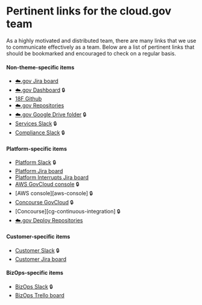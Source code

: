 # Pertinent links for the cloud.gov team

As a highly motivated and distributed team, there are many links that we use to
communicate effectively as a team. Below are a list of pertinent links that
should be bookmarked and encouraged to check on a regular basis.

#### Non-theme-specific items

- [:cloud:.gov Jira board][jira-all]
- [:cloud:.gov Dashboard][cg-dashboard] :lock:
- [18F Github][github-eighteenf]
- [:cloud:.gov Repositories][github-eighteenf-cg]
- [:cloud:.gov Google Drive folder][cg-drive-folder] :lock:
- [Services Slack][slack-services] :lock:
- [Compliance Slack][slack-compliance] :lock:

#### Platform-specific items

- [Platform Slack][slack-platform] :lock:
- [Platform Jira board][jira-platform]
- [Platform Interrupts Jira board][jira-platform-interrupt]
- [AWS GovCloud console][aws-fr-console] :lock:
- [AWS console][aws-console] :lock:
- [Concourse GovCloud][cg-fr-continuous-integration] :lock:
- [Concourse][cg-continuous-integration] :lock:
- [:cloud:.gov Deploy Repositories][github-eighteenf-cg-deploy]

#### Customer-specific items

- [Customer Slack][slack-customer] :lock:
- [Customer Jira board][jira-customer]

#### BizOps-specific items

- [BizOps Slack][slack-business] :lock:
- [BizOps Trello board](https://trello.com/b/MSA7McuX/cloudgov-bu)

[jira-all]: https://cm-jira.usa.gov/secure/PortfolioPlanView.jspa?id=138&sid=138#backlog
[jira-platform]: https://cm-jira.usa.gov/secure/RapidBoard.jspa?rapidView=1926&projectKey=CG&quickFilter=8141
[jira-platform-interrupt]: https://cm-jira.usa.gov/secure/RapidBoard.jspa?rapidView=1927&projectKey=CG
[jira-customer]: https://cm-jira.usa.gov/secure/RapidBoard.jspa?projectKey=CG&rapidView=1929
[favro-business]: https://favro.com/organization/1e11108a2da81e3bd7153a7a/bdd858e991f7f835b0d79ee2

[slack-platform]: https://gsa-tts.slack.com/messages/cg-platform
[slack-services]: https://gsa-tts.slack.com/messages/cg-services
[slack-customer]: https://gsa-tts.slack.com/messages/cg-customer
[slack-compliance]: https://gsa-tts.slack.com/messages/cg-compliance
[slack-business]: https://gsa-tts.slack.com/messages/cg-business

[aws-fr-console]: https://signin.amazonaws-us-gov.com/?region=us-gov-west-1

[cg-dashboard]: https://dashboard.fr.cloud.gov/
[cg-fr-continuous-integration]: https://ci.fr.cloud.gov/
[cg-drive-folder]: https://drive.google.com/drive/folders/0Bx6EvBXVDWwheUtVckVnOE1pRzA

[github-eighteenf]: http://github.com/18F/
[github-eighteenf-cg]: https://github.com/search?utf8=✓&q=org%3A18F+cg-&type=Repositories&ref=searchresults
[github-eighteenf-cg-deploy]: https://github.com/search?utf8=✓&q=org%3A18F+cg-deploy-&type=Repositories&ref=searchresults
